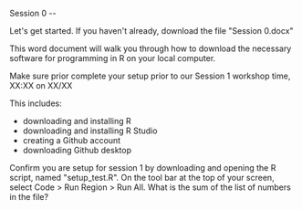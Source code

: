 Session 0 -- 

Let's get started. If you haven't already, download the file "Session 0.docx" <br />

This word document will walk you through how to download the necessary software for programming in R on your local computer.

Make sure prior complete your setup prior to our Session 1 workshop time, XX:XX on XX/XX

This includes:
- downloading and installing R
- downloading and installing R Studio
- creating a Github account
- downloading Github desktop

Confirm you are setup for session 1 by downloading and opening the R script, named "setup_test.R". On the tool bar at the top of your screen, select Code > Run Region > Run All. What is the sum of the list of numbers in the file?
